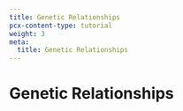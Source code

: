 ```yaml
---
title: Genetic Relationships
pcx-content-type: tutorial
weight: 3
meta:
  title: Genetic Relationships
---
```


# Genetic Relationships